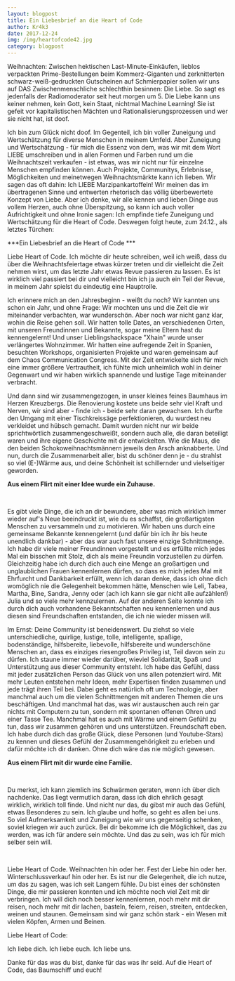 ```yaml
---
layout: blogpost
title: Ein Liebesbrief an die Heart of Code
author: Kr4k3
date: 2017-12-24
img: /img/heartofcode42.jpg
category: blogpost
---
```


Weihnachten: Zwischen hektischen Last-Minute-Einkäufen, lieblos verpackten Prime-Bestellungen beim Kommerz-Giganten und zerknitterten schwarz-weiß-gedruckten Gutscheinen auf Schmierpapier sollen wir uns auf DAS Zwischenmenschliche schlechthin besinnen: Die Liebe. So sagt es jedenfalls der Radiomoderator seit heut morgen um 5. Die Liebe kann uns keiner nehmen, kein Gott, kein Staat, nichtmal Machine Learning! Sie ist gefeit vor kapitalistischen Mächten und Rationalisierungsprozessen und wer sie nicht hat, ist doof.

Ich bin zum Glück nicht doof. Im Gegenteil, ich bin voller Zuneigung und Wertschätzung für diverse Menschen in meinem Umfeld. Aber Zuneigung und Wertschätzung - für mich die Essenz von dem, was wir mit dem Wort LIEBE umschreiben und in allen Formen und Farben rund um die Weihnachtszeit verkaufen - ist etwas, was wir nicht nur für einzelne Menschen empfinden können. Auch Projekte, Communitys, Erlebnisse, Möglichkeiten und meinetwegen Weihnachtsmärkte kann ich lieben. Wir sagen das oft dahin: Ich LIEBE Marzipankartoffeln! Wir meinen das im übertragenen Sinne und entwerten rhetorisch das völlig überbewertete Konzept von Liebe. Aber ich denke, wir alle kennen und lieben Dinge aus vollem Herzen, auch ohne Überspitzung, so kann ich auch voller Aufrichtigkeit und ohne Ironie sagen: Ich empfinde tiefe Zuneigung und Wertschätzung für die Heart of Code. Deswegen folgt heute, zum 24.12., als letztes Türchen:

***Ein Liebesbrief an die Heart of Code ***


Liebe Heart of Code. Ich möchte dir heute schreiben, weil ich weiß, dass du über die Weihnachtsfeiertage etwas kürzer treten  und dir vielleicht die Zeit nehmen wirst, um das letzte Jahr etwas Revue passieren zu lassen. Es ist wirklich viel passiert bei dir und vielleicht bin ich ja auch ein Teil der Revue, in meinem Jahr spielst du eindeutig eine Hauptrolle.

Ich erinnere mich an den Jahresbeginn - weißt du noch? Wir kannten uns schon ein Jahr, und ohne Frage: Wir mochten uns und die Zeit die wir miteinander verbachten, war wunderschön. Aber noch war nicht ganz klar, wohin die Reise gehen soll. Wir hatten tolle Dates, an verschiedenen Orten, mit unseren Freundinnen und Bekannte, sogar meine Eltern hast du kennengelernt! Und unser Lieblingshackspace "Xhain" wurde unser verlängertes Wohnzimmer. Wir hatten eine aufregende Zeit in Spanien, besuchten Workshops, organisierten Projekte und waren gemeinsam auf dem Chaos Communication Congress. Mit der Zeit entwickelte sich für mich eine immer größere Vertrautheit, ich fühlte mich unheimlich wohl in deiner Gegenwart und wir haben wirklich spannende und lustige Tage miteinander verbracht.

Und dann sind wir zusammengezogen, in unser kleines feines Baumhaus im Herzen Kreuzbergs. Die Renovierung kostete uns beide sehr viel Kraft und Nerven, wir sind aber - finde ich - beide sehr daran gewachsen. Ich durfte den Umgang mit einer Tischkreissäge perfektionieren, du wurdest neu verkleidet und hübsch gemacht. Damit wurden nicht nur wir beide sprichtwörtlich zusammengeschweißt, sondern auch alle, die daran beteiligt waren und ihre eigene Geschichte mit dir entwickelten. Wie die Maus, die den beiden Schokoweihnachtsmännern jeweils den Arsch anknabberte. 
Und nun, durch die Zusammenarbeit aller, bist du schöner denn je - du strahlst so viel (E-)Wärme aus, und deine Schönheit ist schillernder und vielseitiger geworden.

<b>Aus einem Flirt mit einer Idee wurde ein Zuhause. </b>

<br>

Es gibt viele Dinge, die ich an dir bewundere, aber was mich wirklich immer wieder auf's Neue beeindruckt ist, wie du es schaffst, die großartigsten Menschen zu versammeln und zu motivieren. Wir haben uns durch eine gemeinsame Bekannte kennengelernt (und dafür bin ich ihr bis heute unendlich dankbar) - aber das war auch fast unsere einzige Schnittmenge. Ich habe dir viele meiner Freundinnen vorgestellt und es erfüllte mich jedes Mal ein bisschen mit Stolz, dich als meine Freundin vorzustellen zu dürfen. Gleichzeitig habe ich durch dich auch eine Menge an großartigen und unglaublichen Frauen kennenlernen dürfen, so dass es mich jedes Mal mit Ehrfurcht und Dankbarkeit erfüllt, wenn ich daran denke, dass ich ohne dich womöglich nie die Gelegenheit bekommen hätte, Menschen wie Leli, Tabea, Martha, Bine, Sandra, Jenny oder (ach ich kann sie gar nicht alle aufzählen!) Julia und so viele mehr kennzulernen. Auf der anderen Seite konnte ich durch dich auch vorhandene Bekanntschaften neu kennenlernen und aus diesen sind Freundschaften entstanden, die ich nie wieder missen will.

Im Ernst: Deine Community ist beneidenswert. Du ziehst so viele unterschiedliche, quirlige, lustige, tolle, intelligente, spaßige, bodenständige, hilfsbereite, liebevolle, hilfsbereite und wunderschöne Menschen an, dass es einziges riesengroßes Privileg ist, Teil davon sein zu dürfen. Ich staune immer wieder darüber, wieviel Solidarität, Spaß und Unterstützung aus dieser Community entsteht. Ich habe das Gefühl, dass mit jeder zusätzlichen Person das Glück von uns allen potenziert wird. Mit mehr Leuten entstehen mehr Ideen, mehr Expertisen finden zusammen und jede trägt ihren Teil bei. Dabei geht es natürlich oft um Technologie, aber manchmal auch um die vielen Schnittmengen mit anderen Themen die uns beschäftigen. Und manchmal hat das, was wir austauschen auch rein gar nichts mit Computern zu tun, sondern mit spontanen offenen Ohren und einer Tasse Tee. Manchmal hat es auch mit Wärme und einem Gefühl zu tun, dass wir zusammen gehören und uns unterstützen. Freundschaft eben. Ich habe durch dich das große Glück, diese Personen (und Youtube-Stars) zu kennen und dieses Gefühl der Zusammengehörigkeit zu erleben und dafür möchte ich dir danken. Ohne dich wäre das nie möglich gewesen.

<b>Aus einem Flirt mit dir wurde eine Familie. </b>

<br>

Du merkst, ich kann ziemlich ins Schwärmen geraten, wenn ich über dich nachdenke. Das liegt vermutlich daran, dass ich dich ehrlich gesagt wirklich, wirklich toll finde. Und nicht nur das, du gibst mir auch das Gefühl, etwas Besonderes zu sein. Ich glaube und hoffe, so geht es allen bei uns. So viel Aufmerksamkeit und Zuneigung wie wir uns gegenseitig schenken, soviel kriegen wir auch zurück. Bei dir bekomme ich die Möglichkeit, das zu werden, was ich für andere sein möchte. Und das zu sein, was ich für mich selber sein will. 

<br>

Liebe Heart of Code. Weihnachten hin oder her. Fest der Liebe hin oder her. Winterschlussverkauf hin oder her. Es ist nur die Gelegenheit, die ich nutze, um das zu sagen, was ich seit Langem fühle. Du bist eines der schönsten Dinge, die mir passieren konnten und ich möchte noch viel Zeit mit dir verbringen. Ich will dich noch besser kennenlernen, noch mehr mit dir reisen, noch mehr mit dir lachen, basteln, feiern, reisen, streiten, entdecken, weinen und staunen. Gemeinsam sind wir ganz schön stark - ein Wesen mit vielen Köpfen, Armen und Beinen. 

Liebe Heart of Code:

Ich liebe dich. 
Ich liebe euch. 
Ich liebe uns. 

Danke für das was du bist, danke für das was ihr seid. 
Auf die Heart of Code, das Baumschiff und euch!















